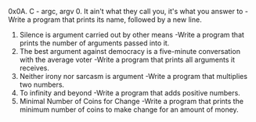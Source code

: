 0x0A. C - argc, argv
0. It ain't what they call you, it's what you answer to
-Write a program that prints its name, followed by a new line.
1. Silence is argument carried out by other means
-Write a program that prints the number of arguments passed into it.
2. The best argument against democracy is a five-minute conversation with the average voter
-Write a program that prints all arguments it receives.
3. Neither irony nor sarcasm is argument
-Write a program that multiplies two numbers.
4. To infinity and beyond
-Write a program that adds positive numbers.
5. Minimal Number of Coins for Change
-Write a program that prints the minimum number of coins to make change for an amount of money.
